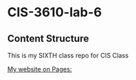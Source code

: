 # CIS-3610-lab-6
## Content Structure

This is my SIXTH class repo for CIS Class

[My website on Pages:](https://gemini-lab.github.io/CIS-3610-lab-6/)
